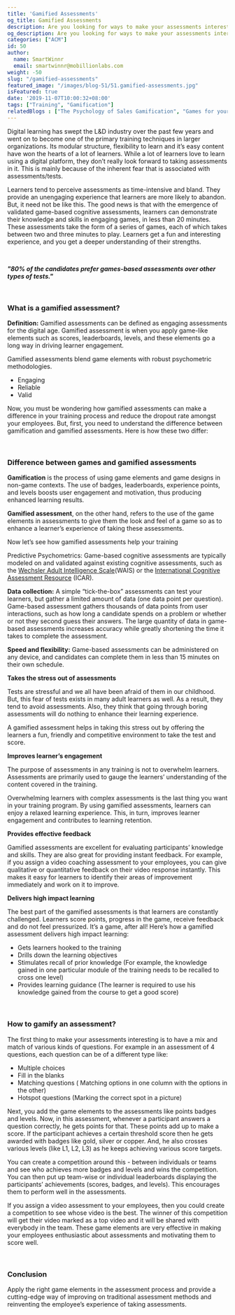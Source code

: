 ```yaml
---
title: 'Gamified Assessments'
og_title: Gamified Assessments
description: Are you looking for ways to make your assessments interesting and engaging? Learn how to gamify them.
og_description: Are you looking for ways to make your assessments interesting and engaging? Learn how to gamify them.
categories: ["ACM"]
id: 50
author:
  name: SmartWinnr
  email: smartwinnr@mobillionlabs.com
weight: -50
slug: "/gamified-assessments"
featured_image: "/images/blog-51/51.gamified-assessments.jpg"
isFeatured: true
date: '2019-11-07T10:00:32+08:00'
tags: ["Training", "Gamification"]
relatedBlogs : ["The Psychology of Sales Gamification", "Games for your Offsite","7 Sales Training Games that actually boost your sales team’s skills"]
---
```


Digital learning has swept the L&D industry over the past few years and went on to become one of the primary training techniques in larger organizations. Its modular structure, flexibility to learn and it’s easy content have won the hearts of a lot of learners. While a lot of learners love to learn using a digital platform, they don’t really look forward to taking assessments in it. This is mainly because of the inherent fear that is associated with assessments/tests. 

Learners tend to perceive assessments as time-intensive and bland. They provide an unengaging experience that learners are more likely to abandon. But, it need not be like this. The good news is that with the emergence of validated game-based cognitive assessments, learners can demonstrate their knowledge and skills in engaging games, in less than 20 minutes. These assessments take the form of a series of games, each of which takes between two and three minutes to play. Learners get a fun and interesting experience, and you get a deeper understanding of their strengths.

<br>

**_"80% of the candidates prefer games-based assessments over other types of tests."_**

<br>

### **What is a gamified assessment?**

**Definition:** Gamified assessments can be defined as engaging assessments for the digital age. Gamified assessment is when you apply game-like elements such as scores, leaderboards, levels, and these elements go a long way in driving learner engagement.

Gamified assessments blend game elements with robust psychometric methodologies.

<ul>
<li>Engaging</li>
<li>Reliable</li>
<li>Valid</li>
</ul>

Now, you must be wondering how gamified assessments can make a difference in your training process and reduce the dropout rate amongst your employees. But, first, you need to understand the difference between gamification and gamified assessments. Here is how these two differ:

<br>

### **Difference between games and gamified assessments** 

**Gamification** is the process of using game elements and game designs in non-game contexts. The use of badges, leaderboards, experience points, and levels boosts user engagement and motivation, thus producing enhanced learning results.

**Gamified assessment**, on the other hand, refers to the use of the game elements in assessments to give them the look and feel of a game so as to enhance a learner’s experience of taking these assessments.

Now let’s see how gamified assessments help your training

Predictive Psychometrics: Game-based cognitive assessments are typically modeled on and validated against existing cognitive assessments, such as the <a  href="https://www.pearsonclinical.com/psychology/products/100000392/wechsler-adult-intelligence-scalefourth-edition-wais-iv.html">Wechsler Adult Intelligence Scale</a>(WAIS) or the <a  href="https://icar-project.com/ICAR_Catalogue.pdf">International Cognitive Assessment Resource</a> (ICAR).

**Data collection:** A simple “tick-the-box” assessments can test your learners, but gather a limited amount of data (one data point per question). Game-based assessment gathers thousands of data points from user interactions, such as how long a candidate spends on a problem or whether or not they second guess their answers. The large quantity of data in game-based assessments increases accuracy while greatly shortening the time it takes to complete the assessment.

**Speed and flexibility:** Game-based assessments can be administered on any device, and candidates can complete them in less than 15 minutes on their own schedule.

**Takes the stress out of assessments**

Tests are stressful and we all have been afraid of them in our childhood. But, this fear of tests exists in many adult learners as well. As a result, they tend to avoid assessments. Also, they think that going through boring assessments will do nothing to enhance their learning experience. 
 
A gamified assessment helps in taking this stress out by offering the learners a fun, friendly and competitive environment to take the test and score.

**Improves learner’s engagement**

The purpose of assessments in any training is not to overwhelm learners. Assessments are primarily used to gauge the learners’ understanding of the content covered in the training. 
 
Overwhelming learners with complex assessments is the last thing you want in your training program. By using gamified assessments, learners can enjoy a relaxed learning experience. This, in turn, improves learner engagement and contributes to learning retention.

**Provides effective feedback**

Gamified assessments are excellent for evaluating participants’ knowledge and skills. They are also great for providing instant feedback. For example, if you assign a video coaching assessment to your employees, you can give qualitative or quantitative feedback on their video response instantly. This makes it easy for learners to identify their areas of improvement immediately and work on it to improve.

**Delivers high impact learning**

The best part of the gamified assessments is that learners are constantly challenged. Learners score points, progress in the game, receive feedback and do not feel pressurized. It’s a game, after all! Here’s how a gamified assessment delivers high impact learning:

<ul>
<li>Gets learners hooked to the training</li>
<li>Drills down the learning objectives</li>
<li>Stimulates recall of prior knowledge (For example, the knowledge gained in one particular module of the training needs to be recalled to cross one level)</li>
<li>Provides learning guidance (The learner is required to use his knowledge gained from the course to get a good score)</li>
</ul>

<br>

### **How to gamify an assessment?**

The first thing to make your assessments interesting is to have a mix and match of various kinds of questions. For example in an assessment of 4 questions, each question can be of a different type like:

<ul>
<li>Multiple choices</li>
<li>Fill in the blanks</li>
<li>Matching questions ( Matching options in one column with the options in the other)</li>
<li>Hotspot questions (Marking the correct spot in a picture)</li>
</ul>

 Next, you add the game elements to the assessments like points badges and levels. Now, in this assessment, whenever a participant answers a question correctly, he gets points for that. These points add up to make a score. If the participant achieves a certain threshold score then he gets awarded with badges like gold, silver or copper. And, he also crosses various levels (like L1, L2, L3) as he keeps achieving various score targets. 

You can create a competition around this - between individuals or teams and see who achieves more badges and levels and wins the competition. You can then put up team-wise or individual leaderboards displaying the participants’ achievements (scores, badges, and levels). This encourages them to perform well in the assessments.

If you assign a video assessment to your employees, then you could create a competition to see whose video is the best. The winner of this competition will get their video marked as a top video and it will be shared with everybody in the team. These game elements are very effective in making your employees enthusiastic about assessments and motivating them to score well.

<br>

### **Conclusion**

Apply the right game elements in the assessment process and provide a cutting-edge way of improving on traditional assessment methods and reinventing the employee’s experience of taking assessments.















